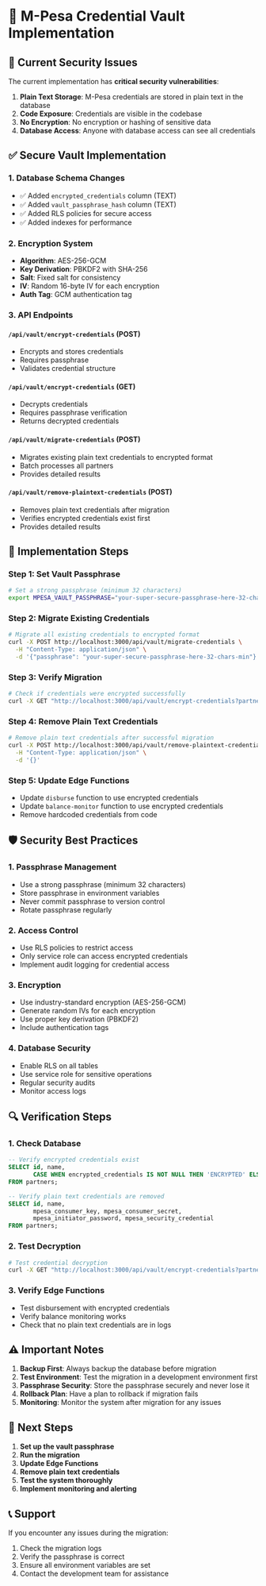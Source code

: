 # 🔐 M-Pesa Credential Vault Implementation

## 🚨 Current Security Issues

The current implementation has **critical security vulnerabilities**:

1. **Plain Text Storage**: M-Pesa credentials are stored in plain text in the database
2. **Code Exposure**: Credentials are visible in the codebase
3. **No Encryption**: No encryption or hashing of sensitive data
4. **Database Access**: Anyone with database access can see all credentials

## ✅ Secure Vault Implementation

### 1. Database Schema Changes

- ✅ Added `encrypted_credentials` column (TEXT)
- ✅ Added `vault_passphrase_hash` column (TEXT)
- ✅ Added RLS policies for secure access
- ✅ Added indexes for performance

### 2. Encryption System

- **Algorithm**: AES-256-GCM
- **Key Derivation**: PBKDF2 with SHA-256
- **Salt**: Fixed salt for consistency
- **IV**: Random 16-byte IV for each encryption
- **Auth Tag**: GCM authentication tag

### 3. API Endpoints

#### `/api/vault/encrypt-credentials` (POST)
- Encrypts and stores credentials
- Requires passphrase
- Validates credential structure

#### `/api/vault/encrypt-credentials` (GET)
- Decrypts credentials
- Requires passphrase verification
- Returns decrypted credentials

#### `/api/vault/migrate-credentials` (POST)
- Migrates existing plain text credentials to encrypted format
- Batch processes all partners
- Provides detailed results

#### `/api/vault/remove-plaintext-credentials` (POST)
- Removes plain text credentials after migration
- Verifies encrypted credentials exist first
- Provides detailed results

## 🔧 Implementation Steps

### Step 1: Set Vault Passphrase
```bash
# Set a strong passphrase (minimum 32 characters)
export MPESA_VAULT_PASSPHRASE="your-super-secure-passphrase-here-32-chars-min"
```

### Step 2: Migrate Existing Credentials
```bash
# Migrate all existing credentials to encrypted format
curl -X POST http://localhost:3000/api/vault/migrate-credentials \
  -H "Content-Type: application/json" \
  -d '{"passphrase": "your-super-secure-passphrase-here-32-chars-min"}'
```

### Step 3: Verify Migration
```bash
# Check if credentials were encrypted successfully
curl -X GET "http://localhost:3000/api/vault/encrypt-credentials?partner_id=550e8400-e29b-41d4-a716-446655440000&passphrase=your-super-secure-passphrase-here-32-chars-min"
```

### Step 4: Remove Plain Text Credentials
```bash
# Remove plain text credentials after successful migration
curl -X POST http://localhost:3000/api/vault/remove-plaintext-credentials \
  -H "Content-Type: application/json" \
  -d '{}'
```

### Step 5: Update Edge Functions
- Update `disburse` function to use encrypted credentials
- Update `balance-monitor` function to use encrypted credentials
- Remove hardcoded credentials from code

## 🛡️ Security Best Practices

### 1. Passphrase Management
- Use a strong passphrase (minimum 32 characters)
- Store passphrase in environment variables
- Never commit passphrase to version control
- Rotate passphrase regularly

### 2. Access Control
- Use RLS policies to restrict access
- Only service role can access encrypted credentials
- Implement audit logging for credential access

### 3. Encryption
- Use industry-standard encryption (AES-256-GCM)
- Generate random IVs for each encryption
- Use proper key derivation (PBKDF2)
- Include authentication tags

### 4. Database Security
- Enable RLS on all tables
- Use service role for sensitive operations
- Regular security audits
- Monitor access logs

## 🔍 Verification Steps

### 1. Check Database
```sql
-- Verify encrypted credentials exist
SELECT id, name, 
       CASE WHEN encrypted_credentials IS NOT NULL THEN 'ENCRYPTED' ELSE 'PLAIN TEXT' END as status
FROM partners;

-- Verify plain text credentials are removed
SELECT id, name, 
       mpesa_consumer_key, mpesa_consumer_secret, 
       mpesa_initiator_password, mpesa_security_credential
FROM partners;
```

### 2. Test Decryption
```bash
# Test credential decryption
curl -X GET "http://localhost:3000/api/vault/encrypt-credentials?partner_id=PARTNER_ID&passphrase=YOUR_PASSPHRASE"
```

### 3. Verify Edge Functions
- Test disbursement with encrypted credentials
- Verify balance monitoring works
- Check that no plain text credentials are in logs

## ⚠️ Important Notes

1. **Backup First**: Always backup the database before migration
2. **Test Environment**: Test the migration in a development environment first
3. **Passphrase Security**: Store the passphrase securely and never lose it
4. **Rollback Plan**: Have a plan to rollback if migration fails
5. **Monitoring**: Monitor the system after migration for any issues

## 🚀 Next Steps

1. **Set up the vault passphrase**
2. **Run the migration**
3. **Update Edge Functions**
4. **Remove plain text credentials**
5. **Test the system thoroughly**
6. **Implement monitoring and alerting**

## 📞 Support

If you encounter any issues during the migration:
1. Check the migration logs
2. Verify the passphrase is correct
3. Ensure all environment variables are set
4. Contact the development team for assistance
